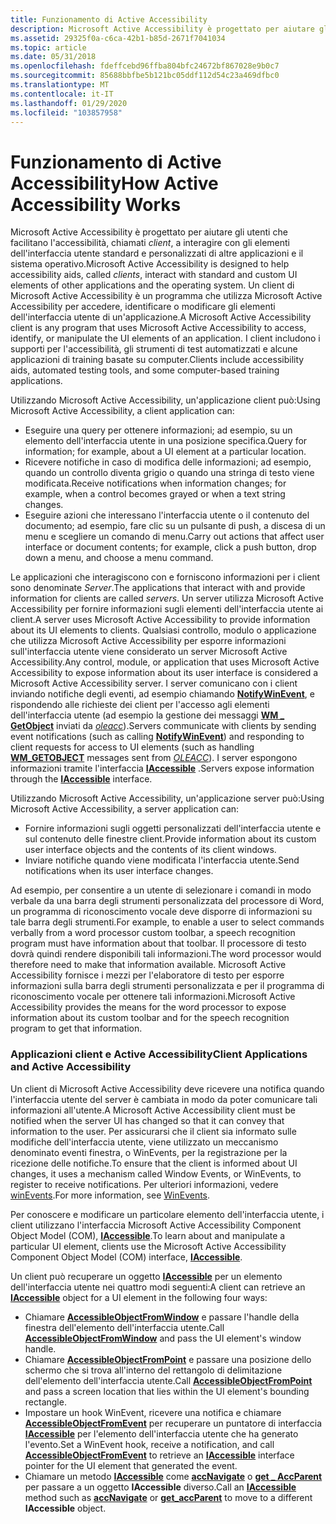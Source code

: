 ```yaml
---
title: Funzionamento di Active Accessibility
description: Microsoft Active Accessibility è progettato per aiutare gli utenti che facilitano l'accessibilità, chiamati client, a interagire con gli elementi dell'interfaccia utente standard e personalizzati di altre applicazioni e il sistema operativo.
ms.assetid: 29325f0a-c6ca-42b1-b85d-2671f7041034
ms.topic: article
ms.date: 05/31/2018
ms.openlocfilehash: fdeffcebd96ffba804bfc24672bf867028e9b0c7
ms.sourcegitcommit: 85688bbfbe5b121bc05ddf112d54c23a469dfbc0
ms.translationtype: MT
ms.contentlocale: it-IT
ms.lasthandoff: 01/29/2020
ms.locfileid: "103857958"
---
```

# <a name="how-active-accessibility-works"></a><span data-ttu-id="d8173-103">Funzionamento di Active Accessibility</span><span class="sxs-lookup"><span data-stu-id="d8173-103">How Active Accessibility Works</span></span>

<span data-ttu-id="d8173-104">Microsoft Active Accessibility è progettato per aiutare gli utenti che facilitano l'accessibilità, chiamati *client*, a interagire con gli elementi dell'interfaccia utente standard e personalizzati di altre applicazioni e il sistema operativo.</span><span class="sxs-lookup"><span data-stu-id="d8173-104">Microsoft Active Accessibility is designed to help accessibility aids, called *clients*, interact with standard and custom UI elements of other applications and the operating system.</span></span> <span data-ttu-id="d8173-105">Un client di Microsoft Active Accessibility è un programma che utilizza Microsoft Active Accessibility per accedere, identificare o modificare gli elementi dell'interfaccia utente di un'applicazione.</span><span class="sxs-lookup"><span data-stu-id="d8173-105">A Microsoft Active Accessibility client is any program that uses Microsoft Active Accessibility to access, identify, or manipulate the UI elements of an application.</span></span> <span data-ttu-id="d8173-106">I client includono i supporti per l'accessibilità, gli strumenti di test automatizzati e alcune applicazioni di training basate su computer.</span><span class="sxs-lookup"><span data-stu-id="d8173-106">Clients include accessibility aids, automated testing tools, and some computer-based training applications.</span></span>

<span data-ttu-id="d8173-107">Utilizzando Microsoft Active Accessibility, un'applicazione client può:</span><span class="sxs-lookup"><span data-stu-id="d8173-107">Using Microsoft Active Accessibility, a client application can:</span></span>

-   <span data-ttu-id="d8173-108">Eseguire una query per ottenere informazioni; ad esempio, su un elemento dell'interfaccia utente in una posizione specifica.</span><span class="sxs-lookup"><span data-stu-id="d8173-108">Query for information; for example, about a UI element at a particular location.</span></span>
-   <span data-ttu-id="d8173-109">Ricevere notifiche in caso di modifica delle informazioni; ad esempio, quando un controllo diventa grigio o quando una stringa di testo viene modificata.</span><span class="sxs-lookup"><span data-stu-id="d8173-109">Receive notifications when information changes; for example, when a control becomes grayed or when a text string changes.</span></span>
-   <span data-ttu-id="d8173-110">Eseguire azioni che interessano l'interfaccia utente o il contenuto del documento; ad esempio, fare clic su un pulsante di push, a discesa di un menu e scegliere un comando di menu.</span><span class="sxs-lookup"><span data-stu-id="d8173-110">Carry out actions that affect user interface or document contents; for example, click a push button, drop down a menu, and choose a menu command.</span></span>

<span data-ttu-id="d8173-111">Le applicazioni che interagiscono con e forniscono informazioni per i client sono denominate *Server*.</span><span class="sxs-lookup"><span data-stu-id="d8173-111">The applications that interact with and provide information for clients are called *servers*.</span></span> <span data-ttu-id="d8173-112">Un server utilizza Microsoft Active Accessibility per fornire informazioni sugli elementi dell'interfaccia utente ai client.</span><span class="sxs-lookup"><span data-stu-id="d8173-112">A server uses Microsoft Active Accessibility to provide information about its UI elements to clients.</span></span> <span data-ttu-id="d8173-113">Qualsiasi controllo, modulo o applicazione che utilizza Microsoft Active Accessibility per esporre informazioni sull'interfaccia utente viene considerato un server Microsoft Active Accessibility.</span><span class="sxs-lookup"><span data-stu-id="d8173-113">Any control, module, or application that uses Microsoft Active Accessibility to expose information about its user interface is considered a Microsoft Active Accessibility server.</span></span> <span data-ttu-id="d8173-114">I server comunicano con i client inviando notifiche degli eventi, ad esempio chiamando [**NotifyWinEvent**](/windows/desktop/api/Winuser/nf-winuser-notifywinevent), e rispondendo alle richieste dei client per l'accesso agli elementi dell'interfaccia utente (ad esempio la gestione dei messaggi [**WM \_ GetObject**](wm-getobject.md) inviati da [*oleacc*](uiauto-glossary.md)).</span><span class="sxs-lookup"><span data-stu-id="d8173-114">Servers communicate with clients by sending event notifications (such as calling [**NotifyWinEvent**](/windows/desktop/api/Winuser/nf-winuser-notifywinevent)) and responding to client requests for access to UI elements (such as handling [**WM\_GETOBJECT**](wm-getobject.md) messages sent from [*OLEACC*](uiauto-glossary.md)).</span></span> <span data-ttu-id="d8173-115">I server espongono informazioni tramite l'interfaccia [**IAccessible**](/windows/desktop/api/oleacc/nn-oleacc-iaccessible) .</span><span class="sxs-lookup"><span data-stu-id="d8173-115">Servers expose information through the [**IAccessible**](/windows/desktop/api/oleacc/nn-oleacc-iaccessible) interface.</span></span>

<span data-ttu-id="d8173-116">Utilizzando Microsoft Active Accessibility, un'applicazione server può:</span><span class="sxs-lookup"><span data-stu-id="d8173-116">Using Microsoft Active Accessibility, a server application can:</span></span>

-   <span data-ttu-id="d8173-117">Fornire informazioni sugli oggetti personalizzati dell'interfaccia utente e sul contenuto delle finestre client.</span><span class="sxs-lookup"><span data-stu-id="d8173-117">Provide information about its custom user interface objects and the contents of its client windows.</span></span>
-   <span data-ttu-id="d8173-118">Inviare notifiche quando viene modificata l'interfaccia utente.</span><span class="sxs-lookup"><span data-stu-id="d8173-118">Send notifications when its user interface changes.</span></span>

<span data-ttu-id="d8173-119">Ad esempio, per consentire a un utente di selezionare i comandi in modo verbale da una barra degli strumenti personalizzata del processore di Word, un programma di riconoscimento vocale deve disporre di informazioni su tale barra degli strumenti.</span><span class="sxs-lookup"><span data-stu-id="d8173-119">For example, to enable a user to select commands verbally from a word processor custom toolbar, a speech recognition program must have information about that toolbar.</span></span> <span data-ttu-id="d8173-120">Il processore di testo dovrà quindi rendere disponibili tali informazioni.</span><span class="sxs-lookup"><span data-stu-id="d8173-120">The word processor would therefore need to make that information available.</span></span> <span data-ttu-id="d8173-121">Microsoft Active Accessibility fornisce i mezzi per l'elaboratore di testo per esporre informazioni sulla barra degli strumenti personalizzata e per il programma di riconoscimento vocale per ottenere tali informazioni.</span><span class="sxs-lookup"><span data-stu-id="d8173-121">Microsoft Active Accessibility provides the means for the word processor to expose information about its custom toolbar and for the speech recognition program to get that information.</span></span>

### <a name="client-applications-and-active-accessibility"></a><span data-ttu-id="d8173-122">Applicazioni client e Active Accessibility</span><span class="sxs-lookup"><span data-stu-id="d8173-122">Client Applications and Active Accessibility</span></span>

<span data-ttu-id="d8173-123">Un client di Microsoft Active Accessibility deve ricevere una notifica quando l'interfaccia utente del server è cambiata in modo da poter comunicare tali informazioni all'utente.</span><span class="sxs-lookup"><span data-stu-id="d8173-123">A Microsoft Active Accessibility client must be notified when the server UI has changed so that it can convey that information to the user.</span></span> <span data-ttu-id="d8173-124">Per assicurarsi che il client sia informato sulle modifiche dell'interfaccia utente, viene utilizzato un meccanismo denominato eventi finestra, o WinEvents, per la registrazione per la ricezione delle notifiche.</span><span class="sxs-lookup"><span data-stu-id="d8173-124">To ensure that the client is informed about UI changes, it uses a mechanism called Window Events, or WinEvents, to register to receive notifications.</span></span> <span data-ttu-id="d8173-125">Per ulteriori informazioni, vedere [winEvents](winevents-infrastructure.md).</span><span class="sxs-lookup"><span data-stu-id="d8173-125">For more information, see [WinEvents](winevents-infrastructure.md).</span></span>

<span data-ttu-id="d8173-126">Per conoscere e modificare un particolare elemento dell'interfaccia utente, i client utilizzano l'interfaccia Microsoft Active Accessibility Component Object Model (COM), [**IAccessible**](/windows/desktop/api/oleacc/nn-oleacc-iaccessible).</span><span class="sxs-lookup"><span data-stu-id="d8173-126">To learn about and manipulate a particular UI element, clients use the Microsoft Active Accessibility Component Object Model (COM) interface, [**IAccessible**](/windows/desktop/api/oleacc/nn-oleacc-iaccessible).</span></span>

<span data-ttu-id="d8173-127">Un client può recuperare un oggetto [**IAccessible**](/windows/desktop/api/oleacc/nn-oleacc-iaccessible) per un elemento dell'interfaccia utente nei quattro modi seguenti:</span><span class="sxs-lookup"><span data-stu-id="d8173-127">A client can retrieve an [**IAccessible**](/windows/desktop/api/oleacc/nn-oleacc-iaccessible) object for a UI element in the following four ways:</span></span>

-   <span data-ttu-id="d8173-128">Chiamare [**AccessibleObjectFromWindow**](/windows/desktop/api/Oleacc/nf-oleacc-accessibleobjectfromwindow) e passare l'handle della finestra dell'elemento dell'interfaccia utente.</span><span class="sxs-lookup"><span data-stu-id="d8173-128">Call [**AccessibleObjectFromWindow**](/windows/desktop/api/Oleacc/nf-oleacc-accessibleobjectfromwindow) and pass the UI element's window handle.</span></span>
-   <span data-ttu-id="d8173-129">Chiamare [**AccessibleObjectFromPoint**](/windows/desktop/api/Oleacc/nf-oleacc-accessibleobjectfrompoint) e passare una posizione dello schermo che si trova all'interno del rettangolo di delimitazione dell'elemento dell'interfaccia utente.</span><span class="sxs-lookup"><span data-stu-id="d8173-129">Call [**AccessibleObjectFromPoint**](/windows/desktop/api/Oleacc/nf-oleacc-accessibleobjectfrompoint) and pass a screen location that lies within the UI element's bounding rectangle.</span></span>
-   <span data-ttu-id="d8173-130">Impostare un hook WinEvent, ricevere una notifica e chiamare [**AccessibleObjectFromEvent**](/windows/desktop/api/Oleacc/nf-oleacc-accessibleobjectfromevent) per recuperare un puntatore di interfaccia [**IAccessible**](/windows/desktop/api/oleacc/nn-oleacc-iaccessible) per l'elemento dell'interfaccia utente che ha generato l'evento.</span><span class="sxs-lookup"><span data-stu-id="d8173-130">Set a WinEvent hook, receive a notification, and call [**AccessibleObjectFromEvent**](/windows/desktop/api/Oleacc/nf-oleacc-accessibleobjectfromevent) to retrieve an [**IAccessible**](/windows/desktop/api/oleacc/nn-oleacc-iaccessible) interface pointer for the UI element that generated the event.</span></span>
-   <span data-ttu-id="d8173-131">Chiamare un metodo [**IAccessible**](/windows/desktop/api/oleacc/nn-oleacc-iaccessible) come [**accNavigate**](/windows/desktop/api/Oleacc/nf-oleacc-iaccessible-accnavigate) o [**get \_ AccParent**](/windows/desktop/api/Oleacc/nf-oleacc-iaccessible-get_accparent) per passare a un oggetto **IAccessible** diverso.</span><span class="sxs-lookup"><span data-stu-id="d8173-131">Call an [**IAccessible**](/windows/desktop/api/oleacc/nn-oleacc-iaccessible) method such as [**accNavigate**](/windows/desktop/api/Oleacc/nf-oleacc-iaccessible-accnavigate) or [**get\_accParent**](/windows/desktop/api/Oleacc/nf-oleacc-iaccessible-get_accparent) to move to a different **IAccessible** object.</span></span>

 

 




